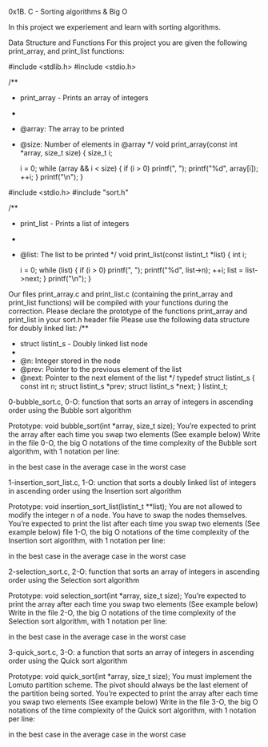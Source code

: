 0x1B. C - Sorting algorithms & Big O


In this project we experiement and learn with sorting algorithms.

Data Structure and Functions
For this project you are given the following print_array, and print_list
functions:

#include <stdlib.h>
#include <stdio.h>

/**
 * print_array - Prints an array of integers
 *
 * @array: The array to be printed
 * @size: Number of elements in @array
 */
void print_array(const int *array, size_t size)
{
    size_t i;

    i = 0;
    while (array && i < size)
    {
        if (i > 0)
            printf(", ");
        printf("%d", array[i]);
        ++i;
    }
    printf("\n");
}

#include <stdio.h>
#include "sort.h"

/**
 * print_list - Prints a list of integers
 *
 * @list: The list to be printed
 */
void print_list(const listint_t *list)
{
    int i;

    i = 0;
    while (list)
    {
        if (i > 0)
            printf(", ");
        printf("%d", list->n);
        ++i;
        list = list->next;
    }
    printf("\n");
}

Our files print_array.c and print_list.c (containing the print_array and
print_list functions) will be compiled with your functions during the correction.
Please declare the prototype of the functions print_array and print_list in your
sort.h header file
Please use the following data structure for doubly linked list:
/**
 * struct listint_s - Doubly linked list node
 *
 * @n: Integer stored in the node
 * @prev: Pointer to the previous element of the list
 * @next: Pointer to the next element of the list
 */
typedef struct listint_s
{
    const int n;
    struct listint_s *prev;
    struct listint_s *next;
} listint_t;



0-bubble_sort.c, 0-O: function that sorts an array of integers in ascending
order using the Bubble sort algorithm

Prototype: void bubble_sort(int *array, size_t size);
You’re expected to print the array after each time you swap two elements (See
example below)
Write in the file 0-O, the big O notations of the time complexity of the Bubble
sort algorithm, with 1 notation per line:

in the best case
in the average case
in the worst case

1-insertion_sort_list.c, 1-O: unction that sorts a doubly linked list of
integers in ascending order using the Insertion sort algorithm

Prototype: void insertion_sort_list(listint_t **list);
You are not allowed to modify the integer n of a node. You have to swap the
nodes themselves.
You’re expected to print the list after each time you swap two elements (See
example below)
 file 1-O, the big O notations of the time complexity of the Insertion sort
 algorithm, with 1 notation per line:

in the best case
in the average case
in the worst case


2-selection_sort.c, 2-O: function that sorts an array of integers in ascending
order using the Selection sort algorithm

Prototype: void selection_sort(int *array, size_t size);
You’re expected to print the array after each time you swap two elements (See
example below)
Write in the file 2-O, the big O notations of the time complexity of the
Selection sort algorithm, with 1 notation per line:

in the best case
in the average case
in the worst case


3-quick_sort.c, 3-O: a function that sorts an array of integers in ascending
order using the Quick sort algorithm

Prototype: void quick_sort(int *array, size_t size);
You must implement the Lomuto partition scheme.
The pivot should always be the last element of the partition being sorted.
You’re expected to print the array after each time you swap two elements (See
example below)
Write in the file 3-O, the big O notations of the time complexity of the Quick
sort algorithm, with 1 notation per line:

in the best case
in the average case
in the worst case